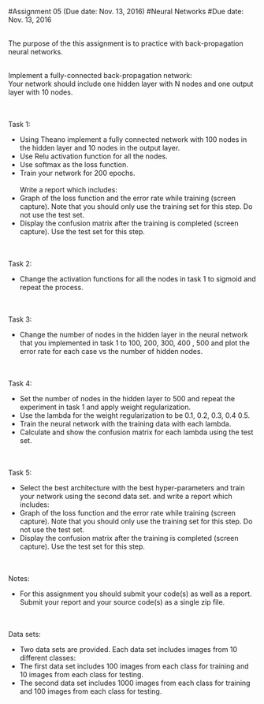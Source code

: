 #Assignment 05 (Due date: Nov. 13, 2016)
#Neural Networks
#Due date: Nov. 13, 2016


<br/>The purpose of the this assignment is to practice with back-propagation neural networks.
 
<br/>Implement a fully-connected back-propagation network:
<br/>Your network should include one hidden layer with N nodes and one output layer with 10 nodes.
 
<br/><br/>Task 1:
* Using Theano implement a fully connected network with 100 nodes in the hidden layer and 10 nodes in the output layer.
* Use Relu activation function for all the nodes.
* Use softmax as the loss function.
* Train your network for 200 epochs.
<br/><br/>Write a report which includes:
* Graph of the loss function and the error rate while training  (screen capture). Note that you should only use the training set for this step. Do not use the test set.
* Display the confusion matrix after the training is completed (screen capture). Use the test set for this step.
 
<br/><br/>Task 2:
* Change the activation functions for all the nodes in task 1 to sigmoid and repeat the process.
 
<br/><br/>Task 3:
* Change the number of nodes in the hidden layer in the neural network that you implemented in task 1 to 100, 200, 300, 400 , 500 and plot the error rate for each case vs the number of hidden nodes.
 
<br/><br/>Task 4:
* Set the number of nodes in the hidden layer to 500 and repeat the experiment in task 1 and apply weight regularization. 
* Use the lambda for the weight regularization to be 0.1, 0.2, 0.3, 0.4 0.5. 
* Train the neural network with the training data with each lambda. 
* Calculate and show the confusion matrix for each lambda using the test set.
 
<br/><br/>Task 5:
* Select the best architecture with the best hyper-parameters and train your network using the second data set. and write a report which includes:
* Graph of the loss function and the error rate while training  (screen capture). Note that you should only use the training set for this step. Do not use the test set.
* Display the confusion matrix after the training is completed (screen capture). Use the test set for this step.
 
<br/><br/>Notes:
* For this assignment you should submit your code(s) as well as a report. Submit your report and your source code(s) as a single zip file.   
 
<br/><br/>Data sets:
* Two data sets are provided. Each data set includes images from 10 different classes:
* The first data set includes 100 images from each class for training and 10 images from each class for testing.  
* The second data set includes 1000 images from each class for training and 100 images from each class for testing.
